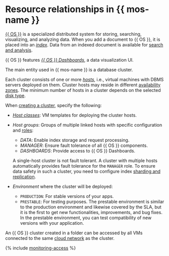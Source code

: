 # Resource relationships in {{ mos-name }}

[{{ OS }}](https://opensearch.org/) is a specialized distributed system for storing, searching, visualizing, and analyzing data. When you add a document to {{ OS }}, it is placed into an [_index_](indexing.md). Data from an indexed document is available for [search and analysis](searching.md).

{{ OS }} features [_{{ OS }} Dashboards_](https://opensearch.org/docs/latest/dashboards/), a data visualization UI.

The main entity used in {{ mos-name }} is a database cluster.

Each cluster consists of one or more [_hosts_](host-roles.md), i.e., virtual machines with DBMS servers deployed on them. Cluster hosts may reside in different [availability zones](../../overview/concepts/geo-scope.md). The minimum number of hosts in a cluster depends on the selected [disk type](storage.md#storage-type-selection).

When [creating a cluster](../operations/cluster-create.md), specify the following:

- [_Host classes_](instance-types.md): VM templates for deploying the cluster hosts.

- _Host groups_: Groups of multiple linked hosts with specific configuration and [roles](host-roles.md):

   - _DATA_: Enable index storage and request processing.
   - _MANAGER_: Ensure fault tolerance of all {{ OS }} components.
   - _DASHBOARDS_: Provide access to {{ OS }} Dashboards.

   A single-host cluster is not fault tolerant. A cluster with multiple hosts automatically provides fault tolerance for the `MANAGER` role. To ensure data safety in such a cluster, you need to configure index [sharding and replication](scalability-and-resilience.md).

- _Environment_ where the cluster will be deployed:

   - `PRODUCTION`: For stable versions of your apps.
   - `PRESTABLE`: For testing purposes. The prestable environment is similar to the production environment and likewise covered by the SLA, but it is the first to get new functionalities, improvements, and bug fixes. In the prestable environment, you can test compatibility of new versions with your application.


An {{ OS }} cluster created in a folder can be accessed by all VMs connected to the same [cloud network](../../vpc/concepts/network.md) as the cluster.


{% include [monitoring-access](../../_includes/mdb/monitoring-access.md) %}
